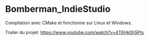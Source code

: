# Bomberman_IndieStudio
Compilation avec CMake et fonctionne sur Linux et Windows.

Trailer du projet: https://www.youtube.com/watch?v=4T6Hk0h5Pts
